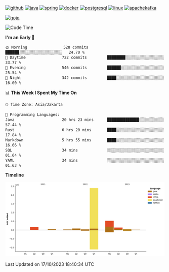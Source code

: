 <!-- [<img src='https://dev.karakun.com/assets/posts/2018-09-16-jc-java-article/3duke_suspects.jpg' alt='java'>](https://github.com/yeahbutstill) -->

[<img src='https://cdn.jsdelivr.net/npm/simple-icons@3.0.1/icons/github.svg' alt='github' height='40'>](https://github.com/yeahbutstill)  [<img src='https://cdn.jsdelivr.net/npm/simple-icons@3.0.1/icons/java.svg' alt='java' height='40'>](rahasia)  [<img src='https://cdn.jsdelivr.net/npm/simple-icons@3.0.1/icons/spring.svg' alt='spring' height='40'>](rahasia)  [<img src='https://cdn.jsdelivr.net/npm/simple-icons@3.0.1/icons/docker.svg' alt='docker' height='40'>](rahasia)  [<img src='https://cdn.jsdelivr.net/npm/simple-icons@3.0.1/icons/postgresql.svg' alt='postgresql' height='40'>](rahasia)  [<img src='https://cdn.jsdelivr.net/npm/simple-icons@3.0.1/icons/linux.svg' alt='linux' height='40'>](rahasia) [<img src='https://cdn.jsdelivr.net/npm/simple-icons@3.0.1/icons/apachekafka.svg' alt='apachekafka' height='40'>](rahasia)

[<img src='https://media.tenor.com/-8-KGI1eU8MAAAAd/jujutsu-kaisen-second-season.gif' alt='gojo'>](https://github.com/yeahbutstill)

<!--START_SECTION:waka-->
![Code Time](http://img.shields.io/badge/Code%20Time-2%2C361%20hrs%2055%20mins-blue)

**I'm an Early 🐤** 

```text
🌞 Morning                528 commits         ██████░░░░░░░░░░░░░░░░░░░   24.70 % 
🌆 Daytime                722 commits         ████████░░░░░░░░░░░░░░░░░   33.77 % 
🌃 Evening                546 commits         ██████░░░░░░░░░░░░░░░░░░░   25.54 % 
🌙 Night                  342 commits         ████░░░░░░░░░░░░░░░░░░░░░   16.00 % 
```


📊 **This Week I Spent My Time On** 

```text
🕑︎ Time Zone: Asia/Jakarta

💬 Programming Languages: 
Java                     20 hrs 23 mins      ██████████████░░░░░░░░░░░   57.44 % 
Rust                     6 hrs 20 mins       ████░░░░░░░░░░░░░░░░░░░░░   17.84 % 
Markdown                 5 hrs 55 mins       ████░░░░░░░░░░░░░░░░░░░░░   16.66 % 
SQL                      34 mins             ░░░░░░░░░░░░░░░░░░░░░░░░░   01.64 % 
YAML                     34 mins             ░░░░░░░░░░░░░░░░░░░░░░░░░   01.63 % 
```

**Timeline**

![Lines of Code chart](https://raw.githubusercontent.com/yeahbutstill/yeahbutstill/main/assets/bar_graph.png)


 Last Updated on 17/10/2023 18:40:34 UTC
<!--END_SECTION:waka-->
